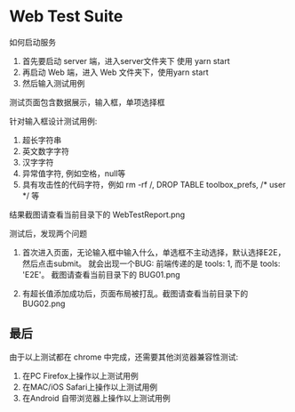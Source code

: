 # Web Test Suite

如何启动服务
1. 首先要启动 server 端，进入server文件夹下 使用 yarn start
2. 再启动 Web 端，进入 Web 文件夹下，使用yarn start
3. 然后输入测试用例

测试页面包含数据展示，输入框，单项选择框

针对输入框设计测试用例:

1. 超长字符串
2. 英文数字字符
3. 汉字字符
4. 异常值字符, 例如空格，null等
5. 具有攻击性的代码字符，例如 rm -rf /, DROP TABLE toolbox_prefs, /* user */ 等

结果截图请查看当前目录下的 WebTestReport.png

测试后，发现两个问题

1. 首次进入页面，无论输入框中输入什么，单选框不主动选择，默认选择E2E，然后点击submit。
就会出现一个BUG: 前端传递的是 tools: 1, 而不是 tools: 'E2E'。 截图请查看当前目录下的 BUG01.png

2. 有超长值添加成功后，页面布局被打乱。截图请查看当前目录下的 BUG02.png


## 最后

由于以上测试都在 chrome 中完成，还需要其他浏览器兼容性测试:

1. 在PC Firefox上操作以上测试用例
2. 在MAC/iOS Safari上操作以上测试用例
3. 在Android 自带浏览器上操作以上测试用例
